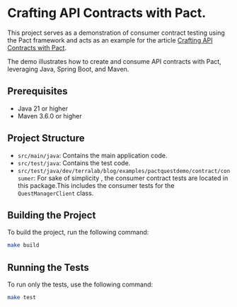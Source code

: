 # Crafting API Contracts with Pact. 

This project serves as a demonstration of consumer contract testing using the Pact framework and acts as an example for the article [Crafting API Contracts with Pact](https://github.com/g-terra/pact-quest-demo/blob/main/article.md).

The demo illustrates how to create and consume API contracts with Pact, leveraging Java, Spring Boot, and Maven.


## Prerequisites

- Java 21 or higher
- Maven 3.6.0 or higher

## Project Structure

- `src/main/java`: Contains the main application code.
- `src/test/java`: Contains the test code.
- `src/test/java/dev/terralab/blog/examples/pactquestdemo/contract/consumer`: For sake of simplicity , the consumer contract tests are located in this package.This includes the consumer tests for the `QuestManagerClient` class.

## Building the Project

To build the project, run the following command:

```sh
make build
```

## Running the Tests

To run only the tests, use the following command:

```sh
make test
```

